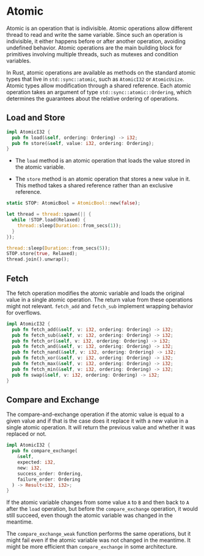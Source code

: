 # Atomic

Atomic is an operation that is indivisible. Atomic operations allow different thread to read and write the same variable. Since such an operation is indivisible, it either happens before or after another operation, avoiding undefined behavior. Atomic operations are the main building block for primitives involving multiple threads, such as mutexes and condition variables.

In Rust, atomic operations are available as methods on the standard atomic types that live in `std::sync::atomic`, such as `AtomicI32` or `AtomicUsize`. Atomic types allow modification through a shared reference. Each atomic operation takes an argument of type `std::sync::atomic::Ordering`, which determines the guarantees about the relative ordering of operations.

## Load and Store

```rs
impl AtomicI32 {
  pub fn load(&self, ordering: Ordering) -> i32;
  pub fn store(&self, value: i32, ordering: Ordering);
}
```

- The `load` method is an atomic operation that loads the value stored in the atomic variable.

- The `store` method is an atomic operation that stores a new value in it. This method takes a shared reference rather than an exclusive reference.

```rs
static STOP: AtomicBool = AtomicBool::new(false);

let thread = thread::spawn(|| {
  while !STOP.load(Relaxed) {
    thread::sleep(Duration::from_secs(1));
  }
});

thread::sleep(Duration::from_secs(5));
STOP.store(true, Relaxed);
thread.join().unwrap();
```

## Fetch

The fetch operation modifies the atomic variable and loads the original value in a single atomic operation. The return value from these operations might not relevant. `fetch_add` and `fetch_sub` implement wrapping behavior for overflows.

```rs
impl AtomicI32 {
  pub fn fetch_add(&self, v: i32, ordering: Ordering) -> i32;
  pub fn fetch_sub(&self, v: i32, ordering: Ordering) -> i32;
  pub fn fetch_or(&self, v: i32, ordering: Ordering) -> i32;
  pub fn fetch_and(&self, v: i32, ordering: Ordering) -> i32;
  pub fn fetch_nand(&self, v: i32, ordering: Ordering) -> i32;
  pub fn fetch_xor(&self, v: i32, ordering: Ordering) -> i32;
  pub fn fetch_max(&self, v: i32, ordering: Ordering) -> i32;
  pub fn fetch_min(&self, v: i32, ordering: Ordering) -> i32;
  pub fn swap(&self, v: i32, ordering: Ordering) -> i32;
}
```

## Compare and Exchange

The compare-and-exchange operation if the atomic value is equal to a given value and if that is the case does it replace it with a new value in a single atomic operation. It will return the previous value and whether it was replaced or not.

```rs
impl AtomicI32 {
  pub fn compare_exchange(
    &self,
    expected: i32,
    new: i32,
    success_order: Ordering,
    failure_order: Ordering
  ) -> Result<i32, i32>;
}
```

If the atomic variable changes from some value `A` to `B` and then back to `A` after the `load` operation, but before the `compare_exchange` operation, it would still succeed, even though the atomic variable was changed in the meantime.

The `compare_exchange_weak` function performs the same operations, but it might fail even if the atomic variable was not changed in the meantime. It might be more efficient than `compare_exchange` in some architecture.
